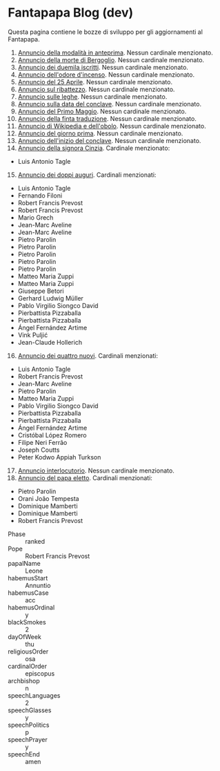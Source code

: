 # Fantapapa Blog (dev)

Questa pagina contiene le bozze di sviluppo per gli aggiornamenti al Fantapapa.

1. [Annuncio della modalità in anteprima](bulletin/preview-mode.html). Nessun cardinale menzionato.
2. [Annuncio della morte di Bergoglio](bulletin/04-22.html). Nessun cardinale menzionato.
3. [Annuncio dei duemila iscritti](bulletin/04-23.html). Nessun cardinale menzionato.
4. [Annuncio dell'odore d'incenso](bulletin/04-24.html). Nessun cardinale menzionato.
5. [Annuncio del 25 Aprile](bulletin/04-25.html). Nessun cardinale menzionato.
6. [Annuncio sul ribattezzo](bulletin/04-26.html). Nessun cardinale menzionato.
7. [Annuncio sulle leghe](bulletin/04-27.html). Nessun cardinale menzionato.
8. [Annuncio sulla data del conclave](bulletin/04-29.html). Nessun cardinale menzionato.
9. [Annuncio del Primo Maggio](bulletin/05-01.html). Nessun cardinale menzionato.
10. [Annuncio della finta traduzione](bulletin/05-03.html). Nessun cardinale menzionato.
11. [Annuncio di Wikipedia e dell'obolo](bulletin/05-05.html). Nessun cardinale menzionato.
12. [Annuncio del giorno prima](bulletin/05-06.html). Nessun cardinale menzionato.
13. [Annuncio dell'inizio del conclave](bulletin/05-07-extra-omnes.html). Nessun cardinale menzionato.
14. [Annuncio della signora Cinzia](bulletin/05-07-sera.html). Cardinale menzionato:
  -  Luis Antonio Tagle
15. [Annuncio dei doppi auguri](bulletin/05-08-mattina.html). Cardinali menzionati:
  -  Luis Antonio Tagle
  -  Fernando Filoni
  -  Robert Francis Prevost
  -  Robert Francis Prevost
  -  Mario Grech
  -  Jean-Marc Aveline
  -  Jean-Marc Aveline
  -  Pietro Parolin
  -  Pietro Parolin
  -  Pietro Parolin
  -  Pietro Parolin
  -  Pietro Parolin
  -  Matteo Maria Zuppi
  -  Matteo Maria Zuppi
  -  Giuseppe Betori
  -  Gerhard Ludwig Müller
  -  Pablo Virgilio Siongco David
  -  Pierbattista Pizzaballa
  -  Pierbattista Pizzaballa
  -  Ángel Fernández Artime
  -  Vink Puljić
  -  Jean-Claude Hollerich
16. [Annuncio dei quattro nuovi](bulletin/05-08-pranzo.html). Cardinali menzionati:
  -  Luis Antonio Tagle
  -  Robert Francis Prevost
  -  Jean-Marc Aveline
  -  Pietro Parolin
  -  Matteo Maria Zuppi
  -  Pablo Virgilio Siongco David
  -  Pierbattista Pizzaballa
  -  Pierbattista Pizzaballa
  -  Ángel Fernández Artime
  -  Cristóbal López Romero
  -  Filipe Neri Ferrão
  -  Joseph Coutts
  -  Peter Kodwo Appiah Turkson
17. [Annuncio interlocutorio](bulletin/05-08-sera.html). Nessun cardinale menzionato.
18. [Annuncio del papa eletto](bulletin/05-08-habemus-papam.html). Cardinali menzionati:
  -  Pietro Parolin
  -  Orani João Tempesta
  -  Dominique Mamberti
  -  Dominique Mamberti
  -  Robert Francis Prevost

<dl>
  <dt>Phase</dt>
  <dd>ranked</dd>
  
  <dt>Pope</dt>
  <dd>Robert Francis Prevost</dd>
  
  <dt>papalName</dt>
  <dd>Leone</dd>
  
  <dt>habemusStart</dt>
  <dd>Annuntio</dd>
  
  <dt>habemusCase</dt>
  <dd>acc</dd>
  
  <dt>habemusOrdinal</dt>
  <dd>y</dd>
  
  <dt>blackSmokes</dt>
  <dd>2</dd>
  
  <dt>dayOfWeek</dt>
  <dd>thu</dd>
  
  <dt>religiousOrder</dt>
  <dd>osa</dd>
  
  <dt>cardinalOrder</dt>
  <dd>episcopus</dd>
  
  <dt>archbishop</dt>
  <dd>n</dd>
  
  <dt>speechLanguages</dt>
  <dd>2</dd>
  
  <dt>speechGlasses</dt>
  <dd>y</dd>
  
  <dt>speechPolitics</dt>
  <dd>p</dd>
  
  <dt>speechPrayer</dt>
  <dd>y</dd>
  
  <dt>speechEnd</dt>
  <dd>amen</dd>
</dl>
